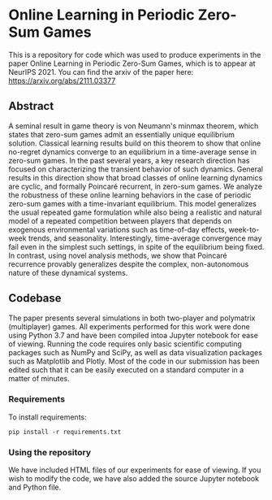 # Online Learning in Periodic Zero-Sum Games
This is a repository for code which was used to produce experiments in the paper Online Learning in Periodic Zero-Sum Games, which is to appear at NeurIPS 2021. 
You can find the arxiv of the paper here: https://arxiv.org/abs/2111.03377

## Abstract
A seminal result in game theory is von Neumann's minmax theorem, which states that zero-sum games admit an essentially unique equilibrium solution. 
Classical learning results build on this theorem to show that online no-regret dynamics converge to an equilibrium in a time-average sense in zero-sum games. 
In the past several years, a key research direction has focused on characterizing the transient behavior of such dynamics. 
General results in this direction show that broad classes of online learning dynamics are cyclic, and formally Poincaré recurrent, in zero-sum games. 
We analyze the robustness of these online learning behaviors in the case of periodic zero-sum games with a time-invariant equilibrium. 
This model generalizes the usual repeated game formulation while also being a realistic and natural model of a repeated competition between players that depends on exogenous environmental variations such as time-of-day effects, week-to-week trends, and seasonality. 
Interestingly, time-average convergence may fail even in the simplest such settings, in spite of the equilibrium being fixed. 
In contrast, using novel analysis methods, we show that Poincaré recurrence provably generalizes despite the complex, non-autonomous nature of these dynamical systems.

## Codebase
The paper presents several simulations in both two-player and polymatrix (multiplayer) games. All experiments performed for this work were done using Python 3.7 and have been compiled intoa Jupyter notebook for ease 
of viewing. Running the code requires only basic scientific computing packages such as NumPy and SciPy, as well as data visualization packages such as Matplotlib and Plotly. 
Most of the code in our submission has been edited such that it can be easily executed on a standard computer in a matter of minutes.

### Requirements
To install requirements:

```pip install -r requirements.txt```

### Using the repository
We have included HTML files of our experiments for ease of viewing. If you wish to modify the code, we have also added the source Jupyter notebook and Python file.
